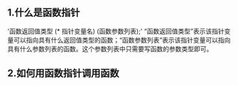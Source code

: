 ## 1.什么是函数指针
'函数返回值类型 (* 指针变量名) (函数参数列表);'
“函数返回值类型”表示该指针变量可以指向具有什么返回值类型的函数；“函数参数列表”表示该指针变量可以指向具有什么参数列表的函数。这个参数列表中只需要写函数的参数类型即可。
## 2.如何用函数指针调用函数
